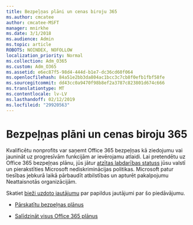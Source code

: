 ```yaml
---
title: Bezpeļņas plāni un cenas biroju 365
ms.author: cmcatee
author: cmcatee-MSFT
manager: mnirkhe
ms.date: 3/1/2018
ms.audience: Admin
ms.topic: article
ROBOTS: NOINDEX, NOFOLLOW
localization_priority: Normal
ms.collection: Adm_O365
ms.custom: Adm_O365
ms.assetid: e6ec87f5-98d4-444d-b1e7-dc36cd60f064
ms.openlocfilehash: 84a51e2bb3da804ac1bcc3c7cb8f0efb1fbf58fe
ms.sourcegitcommit: dd43cc0a9470f98b8ef2a3787c823801d674c666
ms.translationtype: MT
ms.contentlocale: lv-LV
ms.lasthandoff: 02/12/2019
ms.locfileid: "29920563"
---
```

# <a name="office-365-for-nonprofit-plans-and-pricing"></a>Bezpeļņas plāni un cenas biroju 365

Kvalificētu nonprofits var saņemt Office 365 bezpeļņas kā ziedojumu vai jaunināt uz progresīvām funkcijām ar ievērojamu atlaidi. Lai pretendētu uz Office 365 bezpeļņas plānu, jūs jātur [atzītas labdarības statuss](https://go.microsoft.com/fwlink/p/?LinkID=330253) jūsu valstī un pierakstīties Microsoft nediskriminācijas politikas. Microsoft patur tiesības jebkurā laikā pārbaudīt atbilstības un apturēt pakalpojumu Neattaisnotās organizācijām. 
  
Skatiet [bieži uzdoto jautājumu](https://products.office.com/nonprofit/office-365-nonprofit) par papildus jautājumi par šo piedāvājumu. 
  
- [Pārskatītu bezpeļņas plānus](https://products.office.com/nonprofit/office-365-nonprofit-plans-and-pricing?tab=1)
    
- [Salīdzināt visus Office 365 plānus](https://products.office.com/business/compare-more-office-365-for-business-plans)
    

